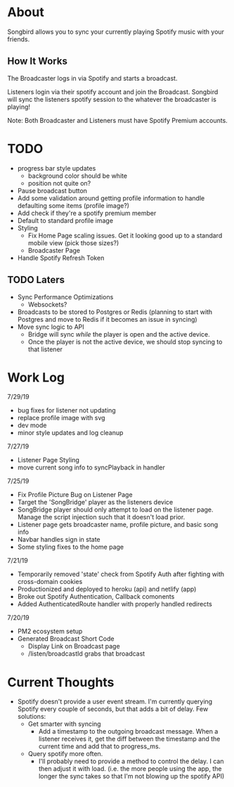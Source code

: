 # About

Songbird allows you to sync your currently playing Spotify music with your friends.

## How It Works

The Broadcaster logs in via Spotify and starts a broadcast.

Listeners login via their spotify account and join the Broadcast. Songbird will sync the listeners spotify session to the whatever the broadcaster is playing!

Note: Both Broadcaster and Listeners must have Spotify Premium accounts.

# TODO

- progress bar style updates
  - background color should be white
  - position not quite on?
- Pause broadcast button
- Add some validation around getting profile information to handle defaulting some items (profile image?)
- Add check if they're a spotify premium member
- Default to standard profile image
- Styling
  - Fix Home Page scaling issues. Get it looking good up to a standard mobile view (pick those sizes?)
  - Broadcaster Page
- Handle Spotify Refresh Token

## TODO Laters

- Sync Performance Optimizations
  - Websockets?
- Broadcasts to be stored to Postgres or Redis (planning to start with Postgres and move to Redis if it becomes an issue in syncing)
- Move sync logic to API
  - Bridge will sync _while_ the player is open and the active device.
  - Once the player is not the active device, we should stop syncing to that listener

# Work Log

7/29/19

- bug fixes for listener not updating
- replace profile image with svg
- dev mode
- minor style updates and log cleanup

7/27/19

- Listener Page Styling
- move current song info to syncPlayback in handler

7/25/19

- Fix Profile Picture Bug on Listener Page
- Target the 'SongBridge' player as the listeners device
- SongBridge player should only attempt to load on the listener page. Manage the script injection such that it doesn't load prior.
- Listener page gets broadcaster name, profile picture, and basic song info
- Navbar handles sign in state
- Some styling fixes to the home page

7/21/19

- Temporarily removed 'state' check from Spotify Auth after fighting with cross-domain cookies
- Productionized and deployed to heroku (api) and netlify (app)
- Broke out Spotify Authentication, Callback comonents
- Added AuthenticatedRoute handler with properly handled redirects

7/20/19

- PM2 ecosystem setup
- Generated Broadcast Short Code
  - Display Link on Broadcast page
  - /listen/broadcastId grabs that broadcast

# Current Thoughts

- Spotify doesn't provide a user event stream. I'm currently querying Spotify every couple of seconds, but that adds a bit of delay. Few solutions:
  - Get smarter with syncing
    - Add a timestamp to the outgoing broadcast message. When a listener receives it, get the diff between the timestamp and the current time and add that to progress_ms.
  - Query spotify more often.
    - I'll probably need to provide a method to control the delay. I can then adjust it with load. (i.e. the more people using the app, the longer the sync takes so that I'm not blowing up the spotify API)
